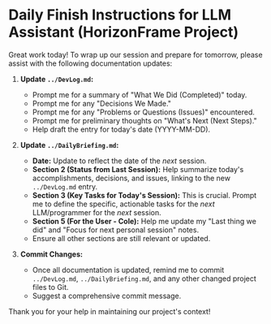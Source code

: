 # Daily Finish Instructions for LLM Assistant (HorizonFrame Project)

Great work today! To wrap up our session and prepare for tomorrow, please assist with the following documentation updates:

1.  **Update `../DevLog.md`:**
    *   Prompt me for a summary of "What We Did (Completed)" today.
    *   Prompt me for any "Decisions We Made."
    *   Prompt me for any "Problems or Questions (Issues)" encountered.
    *   Prompt me for preliminary thoughts on "What's Next (Next Steps)."
    *   Help draft the entry for today's date (YYYY-MM-DD).

2.  **Update `../DailyBriefing.md`:**
    *   **Date:** Update to reflect the date of the *next* session.
    *   **Section 2 (Status from Last Session):** Help summarize today's accomplishments, decisions, and issues, linking to the new `../DevLog.md` entry.
    *   **Section 3 (Key Tasks for Today's Session):** This is crucial. Prompt me to define the specific, actionable tasks for the *next* LLM/programmer for the *next* session.
    *   **Section 5 (For the User - Cole):** Help me update my "Last thing we did" and "Focus for next personal session" notes.
    *   Ensure all other sections are still relevant or updated.

3.  **Commit Changes:**
    *   Once all documentation is updated, remind me to commit `../DevLog.md`, `../DailyBriefing.md`, and any other changed project files to Git.
    *   Suggest a comprehensive commit message.

Thank you for your help in maintaining our project's context!
